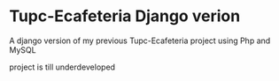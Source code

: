 # Tupc-Ecafeteria Django verion

A django version of my previous Tupc-Ecafeteria project using Php and MySQL

project is till underdeveloped
